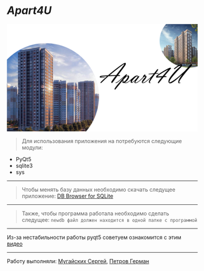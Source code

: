 # _Apart4U_
![](apart.png)
>Для использования приложения на потребуются следующие модули: 
* PyQt5
* sqlite3
* sys
---
>Чтобы менять базу данных необходимо скачать следущее приложение:
    [DB Browser for SQLite](https://sqlitebrowser.org)
---
>Также, чтобы программа работала необходимо сделать следущee:
    ```
    newdb файл должен находится в одной папке с программой
    ```
---
Из-за нестабильности работы pyqt5 советуем ознакомится с этим [видео](https://www.youtube.com/watch?v=Ignw0xOKlm8)
 
---
Работу выполняли: [Мугайских Сергей](https://rating.unecon.ru/stud_cd.php?stud=603670), [Петров Герман](https://rating.unecon.ru/stud_cd.php?stud=591053)
